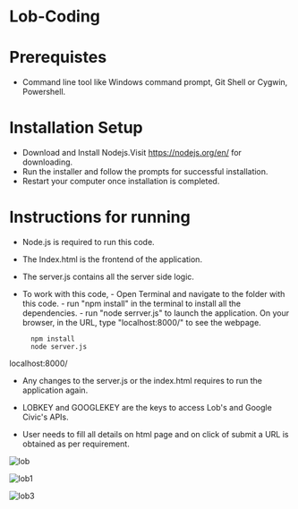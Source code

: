 # Lob-Coding

# Prerequistes
* Command line tool like Windows command prompt, Git Shell or Cygwin, Powershell.

# Installation Setup

* Download and Install Nodejs.Visit https://nodejs.org/en/ for downloading.
* Run the installer and follow the prompts for successful installation.
* Restart your computer once installation is completed.

# Instructions for running 

* Node.js is required to run this code.

* The Index.html is the frontend of the application.

* The server.js contains all the server side logic.

* To work with this code, - Open Terminal and navigate to the folder with this code. - run "npm install" in the terminal to install all the dependencies. - run "node serrver.js" to launch the application. On your browser, in the URL, type "localhost:8000/" to see the webpage.

  		npm install
  		node server.js
localhost:8000/

* Any changes to the server.js or the index.html requires to run the application again.

* LOBKEY and GOOGLEKEY are the keys to access Lob's and Google Civic's APIs.
* User needs to fill all details on html page and on click of submit a URL is obtained as per requirement.

![lob](https://user-images.githubusercontent.com/31361652/34919969-04ae6d3c-f920-11e7-95e9-9398361225e7.JPG)

![lob1](https://user-images.githubusercontent.com/31361652/34919978-2b3844fa-f920-11e7-9715-de8ef0ed64db.JPG)

![lob3](https://user-images.githubusercontent.com/31361652/34919979-2e18dc3e-f920-11e7-907e-db9eb92186e8.JPG)
